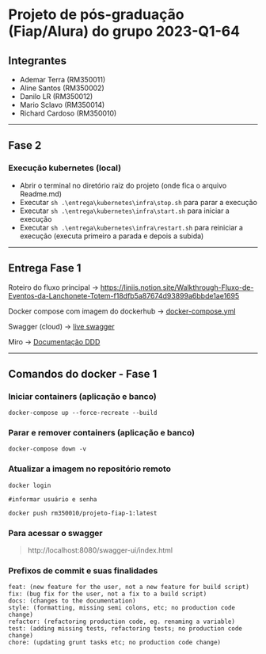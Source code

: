 # Projeto de pós-graduação (Fiap/Alura) do grupo 2023-Q1-64
## Integrantes

- Ademar Terra (RM350011)
- Aline Santos (RM350002)
- Danilo LR (RM350012)
- Mario Sclavo (RM350014)
- Richard Cardoso (RM350010)

---
## Fase 2

### Execução kubernetes (local)

* Abrir o terminal no diretório raiz do projeto (onde fica o arquivo Readme.md)
* Executar ```sh .\entrega\kubernetes\infra\stop.sh``` para parar a execução
* Executar ```sh .\entrega\kubernetes\infra\start.sh``` para iniciar a execução
* Executar ```sh .\entrega\kubernetes\infra\restart.sh``` para reiniciar a execução (executa primeiro a parada e depois a subida)

---
## Entrega Fase 1

Roteiro do fluxo principal -> https://liniis.notion.site/Walkthrough-Fluxo-de-Eventos-da-Lanchonete-Totem-f18dfb5a87674d93899a6bbde1ae1695

Docker compose com imagem do dockerhub -> [docker-compose.yml](entrega/docker-compose.yml)

Swagger (cloud) -> [live swagger](https://projeto-fiap-64.cloud/swagger-ui/index.html#/)

Miro -> [Documentação DDD](https://miro.com/app/board/uXjVMJnebyw=/)

---
## Comandos do docker - Fase 1
### Iniciar containers (aplicação e banco)
```
docker-compose up --force-recreate --build
```
### Parar e remover containers (aplicação e banco)
```
docker-compose down -v
```
### Atualizar a imagem no repositório remoto
```
docker login

#informar usuário e senha

docker push rm350010/projeto-fiap-1:latest
```
### Para acessar o swagger

> http://localhost:8080/swagger-ui/index.html

### Prefixos de commit e suas finalidades
```
feat: (new feature for the user, not a new feature for build script)
fix: (bug fix for the user, not a fix to a build script)
docs: (changes to the documentation)
style: (formatting, missing semi colons, etc; no production code change)
refactor: (refactoring production code, eg. renaming a variable)
test: (adding missing tests, refactoring tests; no production code change)
chore: (updating grunt tasks etc; no production code change)
```
